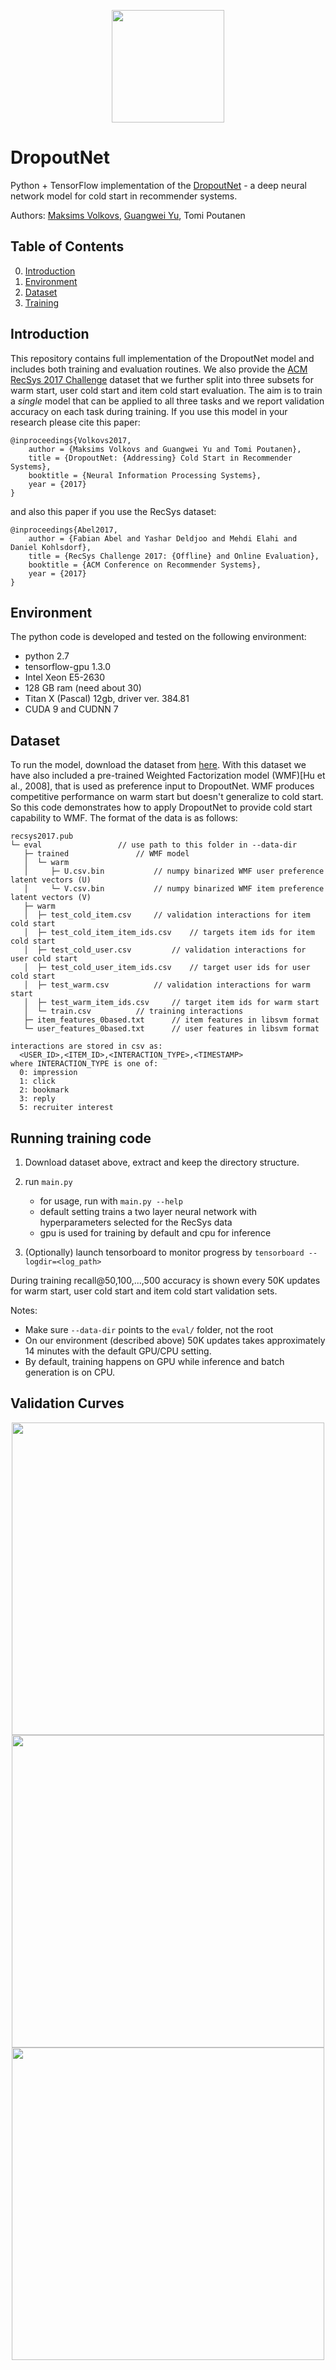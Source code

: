 
<p align="center">
<a href="https://layer6.ai/"><img src="https://github.com/layer6ai-labs/DropoutNet/blob/master/logs/logo_alt.png" width="180"></a>
</p>

# DropoutNet
Python + TensorFlow implementation of the [DropoutNet](http://www.cs.toronto.edu/~mvolkovs/nips2017_deepcf.pdf) - a deep neural network model for cold start in recommender systems.

Authors: [Maksims Volkovs](www.cs.toronto.edu/~mvolkovs), [Guangwei Yu](http://www.cs.toronto.edu/~guangweiyu), Tomi Poutanen

## Table of Contents  
0. [Introduction](#intro)  
1. [Environment](#env)
2. [Dataset](#dataset)
3. [Training](#demo)

<a name="intro"/>

## Introduction
This repository contains full implementation of the DropoutNet model and includes both training and evaluation routines. We also provide the [ACM RecSys 2017 Challenge](http://2017.recsyschallenge.com) dataset that we further split into three subsets for warm start, user cold start and item cold start evaluation. The aim is to train a *single* model that can be applied to all three tasks and we report validation accuracy on each task during training. If you use this model in your research please cite this paper:
```
@inproceedings{Volkovs2017,
	author = {Maksims Volkovs and Guangwei Yu and Tomi Poutanen},
	title = {DropoutNet: {Addressing} Cold Start in Recommender Systems},
	booktitle = {Neural Information Processing Systems},
	year = {2017}
}
```
and also this paper if you use the RecSys dataset:
```
@inproceedings{Abel2017,
	author = {Fabian Abel and Yashar Deldjoo and Mehdi Elahi and Daniel Kohlsdorf},
	title = {RecSys Challenge 2017: {Offline} and Online Evaluation},
	booktitle = {ACM Conference on Recommender Systems},
	year = {2017}
}
```


<a name="env"/>

## Environment
The python code is developed and tested on the following environment:
* python 2.7
* tensorflow-gpu 1.3.0
* Intel Xeon E5-2630
* 128 GB ram (need about 30)
* Titan X (Pascal) 12gb, driver ver. 384.81
* CUDA 9 and CUDNN 7

<a name="dataset"/>

## Dataset

To run the model, download the dataset from [here](https://s3.amazonaws.com/public.layer6.ai/DropoutNet/recsys2017.pub.tar.gz).
With this dataset we have also included a pre-trained Weighted 
Factorization model (WMF)\[Hu et al., 2008\], that is used as preference input to DropoutNet. WMF produces competitive performance on warm start but doesn't generalize to cold start. So this code demonstrates how to apply DropoutNet to provide cold start capability to WMF. The format of the data is as follows:
```
recsys2017.pub				
└─ eval					// use path to this folder in --data-dir
   ├─ trained				// WMF model
   │  └─ warm				
   │     ├─ U.csv.bin			// numpy binarized WMF user preference latent vectors (U)
   │     └─ V.csv.bin			// numpy binarized WMF item preference latent vectors (V)
   ├─ warm				
   │  ├─ test_cold_item.csv		// validation interactions for item cold start 
   │  ├─ test_cold_item_item_ids.csv	// targets item ids for item cold start
   │  ├─ test_cold_user.csv    		// validation interactions for user cold start
   │  ├─ test_cold_user_item_ids.csv	// target user ids for user cold start
   │  ├─ test_warm.csv			// validation interactions for warm start
   │  ├─ test_warm_item_ids.csv		// target item ids for warm start
   │  └─ train.csv			// training interactions
   ├─ item_features_0based.txt		// item features in libsvm format
   └─ user_features_0based.txt		// user features in libsvm format
      
interactions are stored in csv as:
  <USER_ID>,<ITEM_ID>,<INTERACTION_TYPE>,<TIMESTAMP>
where INTERACTION_TYPE is one of:
  0: impression
  1: click
  2: bookmark
  3: reply
  5: recruiter interest
```

<a name="demo"/>

## Running training code

1. Download dataset above, extract and keep the directory structure.

2. run `main.py`
    * for usage, run with `main.py --help`
    * default setting trains a two layer neural network with hyperparameters selected for the RecSys data
    * gpu is used for training by default and cpu for inference
3. (Optionally) launch tensorboard to monitor progress by `tensorboard --logdir=<log_path>`

During training recall@50,100,...,500 accuracy is shown every 50K updates for warm start, user cold start and item cold start validation sets.

Notes:

* Make sure `--data-dir` points to the `eval/` folder, not the root
* On our environment (described above) 50K updates takes approximately 14 minutes with the default GPU/CPU setting.
* By default, training happens on GPU while inference and batch generation is on CPU.

## Validation Curves
<p align="center">
<img src="https://github.com/layer6ai-labs/DropoutNet/blob/master/logs/warm.png" width="500">
<img src="https://github.com/layer6ai-labs/DropoutNet/blob/master/logs/cold_user.png" width="500">
<img src="https://github.com/layer6ai-labs/DropoutNet/blob/master/logs/cold_item.png" width="500">
</p>

